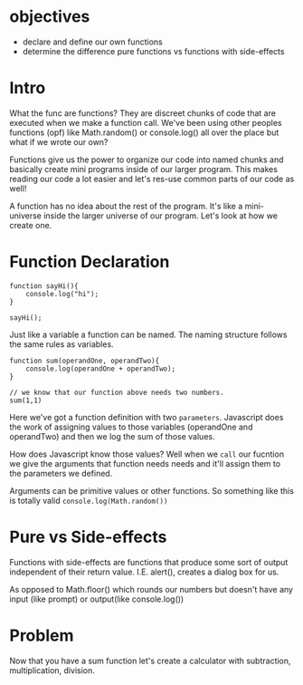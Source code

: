 # objectives


- declare and define our own functions
- determine the difference pure functions  vs functions with side-effects

# Intro

What the func are functions? They are discreet chunks of code that are executed when we make a function call. We've been using other peoples functions (opf) like Math.random() or console.log() all over the place but what if we wrote our own?

Functions give us the power to organize our code into named chunks and basically create mini programs inside of our larger program. This makes reading our code a lot easier and let's res-use common parts of our code as well!

A function has no idea about the rest of the program. It's like a mini-universe inside the larger universe of our program. Let's look at how we create one.


# Function Declaration

	function sayHi(){
		console.log("hi");
	}

	sayHi();

Just like a variable a function can be named. The naming structure follows the same rules as variables.

	function sum(operandOne, operandTwo){
		console.log(operandOne + operandTwo);
	}

	// we know that our function above needs two numbers.
	sum(1,1)

Here we've got a function definition with two `parameters`. Javascript does the work of assigning values to those variables (operandOne and operandTwo) and then we log the sum of those values.

How does Javascript know those values? Well when we `call` our fucntion
we give the arguments that function needs needs and it'll assign them to the parameters we defined.

Arguments can be primitive values or other functions. So something like this is totally valid `console.log(Math.random())`

# Pure vs Side-effects

Functions with side-effects are functions that produce some sort of output independent of their return value. I.E. alert(), creates a dialog box for us.

As opposed to Math.floor() which rounds our numbers but doesn't have any input (like prompt) or output(like console.log())


# Problem

Now that you have a sum function let's create a calculator with subtraction, multiplication, division.
